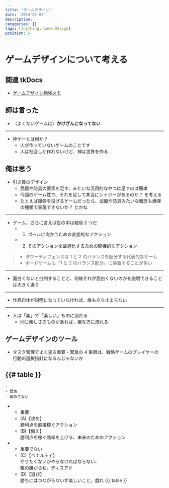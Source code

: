 ```yaml
---
title: 'ゲームデザイン'
date: '2014-02-05'
description:
categories: []
tags: [anything, Game-Design]
position: 5
---
```


# ゲームデザインについて考える

## 関連 tkDocs

- [ゲームデザイン勉強メモ](/notes/game-design)


## 師は言った

- （よくないゲームは）**かけざんになってない**

___

- 神ゲーとは何か？
    - 人が作っていないゲームのことです
    - 人は社会しか作れないけど、神は世界を作る


## 俺は思う

- 引き算のデザイン
    - 武器や防具の要素を足す、みたいな汎用的なやつは足すのは簡単
    - 今回のゲーム性で、それを足して本当にシナジーがあるのか？ を考える
    - たとえば爆弾を投げるゲームだったら、武器や防具みたいな概念も爆弾の種類で表現できないか？ とかね

___

- ゲーム、さらに言えば世の中は結局 2 つだ
    - 1. ゴールに向かうための直接的なアクション
    - 2. そのアクションを最適化するための間接的なアクション

> - タワーディフェンスは 1 と 2 のバランスを配分する代表的なゲーム
> - ボードゲームも「1 と 2 のバランス配分」に帰着することが多い

___

- 面白くないと批判することと、何故それが面白くないのかを説明できることは大きく違う

___

- 作品自体が説明になっていなければ、誰も立ち止まらない

___

- 人は「楽」で「楽しい」ものに流れる
    - 同じ楽しさのものがあれば、楽な方に流れる


## ゲームデザインのツール

- タスク管理でよく見る重要・緊急の 4 象限は、戦略ゲームのプレイヤーの
  行動の選択指針になるんじゃないか


{{# table }}
  -
    -
    - 緊急
    - 緊急でない
  -
    - 重要
    - (A)【攻め】<br/>勝利点を直接稼ぐアクション
    - (B)【備え】<br/>勝利点を稼ぐ効率を上げる、未来のためのアクション
  -
    - 重要でない
    - (C)【ペナルティ】<br/>やりたくないがやらなければならない、<br/>敵の嫌がらせ。ディスアド
    - (D)【遊び】<br/>勝ちにはつながらないが楽しいこと。戯れ
{{/ table }}







